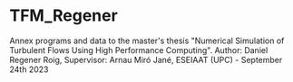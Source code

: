 # TFM_Regener
Annex programs and data to the master's thesis "Numerical Simulation of Turbulent Flows Using High Performance Computing".
Author: Daniel Regener Roig, 
Supervisor: Arnau Miró Jané,
ESEIAAT (UPC) - September 24th 2023
